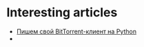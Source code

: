 # Interesting articles

- [Пишем свой BitTorrent-клиент на Python](https://tproger.ru/translations/bittorent-client-with-python/)
- 